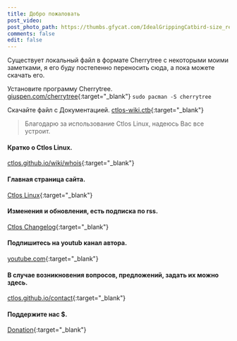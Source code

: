 ```yaml
---
title: Добро пожаловать
post_video: 
post_photo_path: https://thumbs.gfycat.com/IdealGrippingCatbird-size_restricted.gif
comments: false
edit: false
---
```

Существует локальный файл в формате Cherrytree с некоторыми моими заметками, я его буду постепенно переносить сюда, а пока можете скачать его.

Установите программу Cherrytree. [giuspen.com/cherrytree](https://www.giuspen.com/cherrytree/#downl){:target="_blank"}
`sudo pacman -S cherrytree`

Скачайте файл с Документацией. [ctlos-wiki.ctb](https://mega.nz/#F!LMwFCbZZ!1BBO4jpZz92XEPyrEtxw3Q){:target="_blank"}

> Благодарю за использование Ctlos Linux, надеюсь Вас все устроит.

#### Кратко о Ctlos Linux.
[ctlos.github.io/wiki/whois](https://ctlos.github.io/wiki/whois){:target="_blank"}

#### Главная страница сайта.
[Ctlos Linux](https://ctlos.github.io){:target="_blank"}

#### Изменения и обновления, есть подписка по rss.
[Ctlos Changelog](https://ctlos.github.io/wiki/changelog){:target="_blank"}

#### Подпишитесь на youtub канал автора.
[youtube.com](https://youtube.com/channel/UCPCp_ZnMKEwYdnA_YfOZrZg?sub_confirmation=1){:target="_blank"}

#### В случае возникновения вопросов, предложений, задать их можно здесь.
[ctlos.github.io/contact](https://ctlos.github.io/contact){:target="_blank"}

#### Поддержите нас $.
[Donation](https://ctlos.github.io/donat){:target="_blank"}